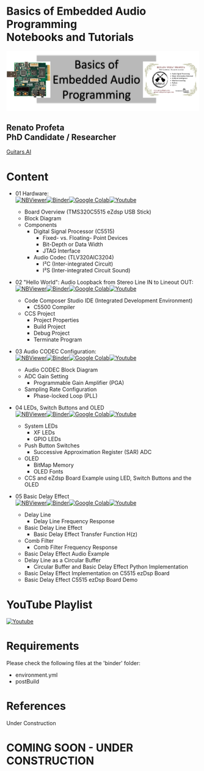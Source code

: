 # Basics of Embedded Audio Programming <br> Notebooks and Tutorials
<p align="center">
    <img src="./images/logo_beap.png">
</p>

## Renato Profeta <br> PhD Candidate / Researcher
[Guitars.AI](https://www.instagram.com/guitars.ai/)

# Content
- 01 Hardware: <br>
[![NBViewer](https://badgen.net/badge/Launch/on%20NBViewer/blue?icon=terminal)](https://nbviewer.jupyter.org/github/GuitarsAI/BEAP_Tutorials/blob/master/beap_01_board.ipynb)[![Binder](https://mybinder.org/badge_logo.svg)](https://mybinder.org/v2/gh/GuitarsAI/BEAP_Tutorials/master?filepath=beap_01_board.ipynb)[![Google Colab](https://badgen.net/badge/Launch/on%20Google%20Colab/black?icon=terminal)](https://colab.research.google.com/github/GuitarsAI/BEAP_Tutorials/blob/master/beap_01_board.ipynb[)[![Youtube](https://badgen.net/badge/Launch/on%20YouTube/red?icon=terminal)](https://youtu.be/8jLT1U2aUtQ)

  - Board Overview (TMS320C5515 eZdsp USB Stick)
  - Block Diagram
  - Components
    - Digital Signal Processor (C5515)
        - Fixed- vs. Floating- Point Devices
        - Bit-Depth or Data Width
        - JTAG Interface
    - Audio Codec (TLV320AIC3204)
        - I²C (Inter-integrated Circuit)
        - I²S (Inter-integrated Circuit Sound)

- 02 "Hello World": Audio Loopback from Stereo Line IN to Lineout OUT: <br>
[![NBViewer](https://badgen.net/badge/Launch/on%20NBViewer/blue?icon=terminal)](https://nbviewer.jupyter.org/github/GuitarsAI/BEAP_Tutorials/blob/master/beap_02_HelloWorld.ipynb)[![Binder](https://mybinder.org/badge_logo.svg)](https://mybinder.org/v2/gh/GuitarsAI/BEAP_Tutorials/master?filepath=beap_02_HelloWorld.ipynb)[![Google Colab](https://badgen.net/badge/Launch/on%20Google%20Colab/black?icon=terminal)](https://colab.research.google.com/github/GuitarsAI/BEAP_Tutorials/blob/master/beap_02_HelloWorld.ipynb)[![Youtube](https://badgen.net/badge/Launch/on%20YouTube/red?icon=terminal)](https://youtu.be/XTvsnm2BvqM)

  - Code Composer Studio IDE (Integrated Development Environment)
    - C5500 Compiler
  - CCS Project
    - Project Properties
    - Build Project
    - Debug Project
    - Terminate Program

- 03 Audio CODEC Configuration: <br>
[![NBViewer](https://badgen.net/badge/Launch/on%20NBViewer/blue?icon=terminal)](https://nbviewer.jupyter.org/github/GuitarsAI/BEAP_Tutorials/blob/master/beap_03_CodecConfig.ipynb)[![Binder](https://mybinder.org/badge_logo.svg)](https://mybinder.org/v2/gh/GuitarsAI/BEAP_Tutorials/master?filepath=beap_03_CodecConfig.ipynb)[![Google Colab](https://badgen.net/badge/Launch/on%20Google%20Colab/black?icon=terminal)](https://colab.research.google.com/github/GuitarsAI/BEAP_Tutorials/blob/master/beap_03_CodecConfig.ipynb)[![Youtube](https://badgen.net/badge/Launch/on%20YouTube/red?icon=terminal)](https://youtu.be/e1FpS2C0aYI)

  - Audio CODEC Block Diagram
  - ADC Gain Setting
    - Programmable Gain Amplifier (PGA) 
  - Sampling Rate Configuration
    - Phase-locked Loop (PLL)

- 04 LEDs, Switch Buttons and OLED <br>
[![NBViewer](https://badgen.net/badge/Launch/on%20NBViewer/blue?icon=terminal)](https://nbviewer.jupyter.org/github/GuitarsAI/BEAP_Tutorials/blob/master/beap_04_LED_BUTTON_OLED.ipynb)[![Binder](https://mybinder.org/badge_logo.svg)](https://mybinder.org/v2/gh/GuitarsAI/BEAP_Tutorials/master?filepath=beap_04_LED_BUTTON_OLED.ipynb)[![Google Colab](https://badgen.net/badge/Launch/on%20Google%20Colab/black?icon=terminal)](https://colab.research.google.com/github/GuitarsAI/BEAP_Tutorials/blob/master/beap_04_LED_BUTTON_OLED.ipynb)[![Youtube](https://badgen.net/badge/Launch/on%20YouTube/red?icon=terminal)](https://youtu.be/Bc6CCbMYWR0)

  - System LEDs
    - XF LEDs
    - GPIO LEDs
  - Push Button Switches
    - Successive Approximation Register (SAR) ADC
  - OLED
    - BitMap Memory
    - OLED Fonts
  - CCS and eZdsp Board Example using LED, Switch Buttons and the OLED

- 05 Basic Delay Effect <br>
[![NBViewer](https://badgen.net/badge/Launch/on%20NBViewer/blue?icon=terminal)](https://nbviewer.jupyter.org/github/GuitarsAI/BEAP_Tutorials/blob/master/beap_05_Basic_Delay_Effect.ipynb)[![Binder](https://mybinder.org/badge_logo.svg)](https://mybinder.org/v2/gh/GuitarsAI/BEAP_Tutorials/master?filepath=beap_05_Basic_Delay_Effect.ipynb)[![Google Colab](https://badgen.net/badge/Launch/on%20Google%20Colab/black?icon=terminal)](https://colab.research.google.com/github/GuitarsAI/BEAP_Tutorials/blob/master/beap_05_Basic_Delay_Effect.ipynb)[![Youtube](https://badgen.net/badge/Launch/on%20YouTube/red?icon=terminal)](https://youtu.be/8jLT1U2aUtQ)

  - Delay Line
    - Delay Line Frequency Response
  - Basic Delay Line Effect
    - Basic Delay Effect Transfer Function H(z)
  - Comb Filter
    - Comb Filter Frequency Response
  - Basic Delay Effect Audio Example
  - Delay Line as a Circular Buffer
    - Circular Buffer and Basic Delay Effect Python Implementation
  - Basic Delay Effect Implementation on C5515 ezDsp Board
  - Basic Delay Effect C5515 ezDsp Board Demo    

# YouTube Playlist
[![Youtube](https://badgen.net/badge/Launch/on%20YouTube/red?icon=terminal)](https://www.youtube.com/playlist?list=PL6QnpHKwdPYiCso6Md0xTxqXQ9VbUQiSA)
 
# Requirements
Please check the following files at the 'binder' folder:
  - environment.yml
  - postBuild

# References
Under Construction
# COMING SOON - UNDER CONSTRUCTION
